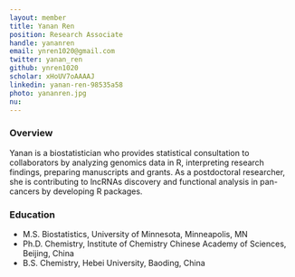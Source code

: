 ```yaml
---
layout: member
title: Yanan Ren
position: Research Associate
handle: yananren
email: ynren1020@gmail.com
twitter: yanan_ren
github: ynren1020
scholar: xHoUV7oAAAAJ
linkedin: yanan-ren-98535a58
photo: yananren.jpg
nu: 
---
```


### Overview
Yanan is a biostatistician who provides statistical consultation to collaborators by analyzing genomics data in R, interpreting research findings, preparing manuscripts and grants. As a postdoctoral researcher, she is contributing to lncRNAs discovery and functional analysis in pan-cancers by developing R packages.
### Education
- M.S. Biostatistics, University of Minnesota, Minneapolis, MN
- Ph.D. Chemistry, Institute of Chemistry Chinese Academy of Sciences, Beijing, China
- B.S. Chemistry, Hebei University, Baoding, China
